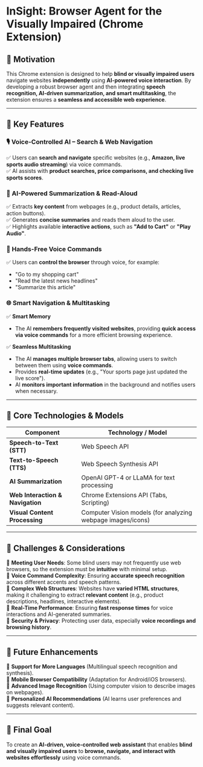 # InSight: Browser Agent for the Visually Impaired (Chrome Extension)

## 📌 Motivation

This Chrome extension is designed to help **blind or visually impaired users** navigate websites **independently** using **AI-powered voice interaction**. By developing a robust browser agent and then integrating **speech recognition, AI-driven summarization, and smart multitasking**, the extension ensures a **seamless and accessible web experience**.

---

## 🔹 Key Features

### 🎙️ Voice-Controlled AI – Search & Web Navigation

✅ Users can **search and navigate** specific websites (e.g., **Amazon, live sports audio streaming**) via voice commands.  
✅ AI assists with **product searches, price comparisons, and checking live sports scores**.

### 🧠 AI-Powered Summarization & Read-Aloud

✅ Extracts **key content** from webpages (e.g., product details, articles, action buttons).  
✅ Generates **concise summaries** and reads them aloud to the user.  
✅ Highlights available **interactive actions**, such as **"Add to Cart"** or **"Play Audio"**.

### 🎤 Hands-Free Voice Commands

✅ Users can **control the browser** through voice, for example:

- "Go to my shopping cart"
- "Read the latest news headlines"
- "Summarize this article"

### 🌐 Smart Navigation & Multitasking

✅ **Smart Memory**

- The AI **remembers frequently visited websites**, providing **quick access via voice commands** for a more efficient browsing experience.

✅ **Seamless Multitasking**

- The AI **manages multiple browser tabs**, allowing users to switch between them using **voice commands**.
- Provides **real-time updates** (e.g., "Your sports page just updated the live score").
- AI **monitors important information** in the background and notifies users when necessary.

---

## 🔹 Core Technologies & Models

| Component                        | Technology / Model                                          |
| -------------------------------- | ----------------------------------------------------------- |
| **Speech-to-Text (STT)**         | Web Speech API                                              |
| **Text-to-Speech (TTS)**         | Web Speech Synthesis API                                    |
| **AI Summarization**             | OpenAI GPT-4 or LLaMA for text processing                   |
| **Web Interaction & Navigation** | Chrome Extensions API (Tabs, Scripting)                     |
| **Visual Content Processing**    | Computer Vision models (for analyzing webpage images/icons) |

---

## 🔹 Challenges & Considerations

🚧 **Meeting User Needs**: Some blind users may not frequently use web browsers, so the extension must be **intuitive** with minimal setup.  
🚧 **Voice Command Complexity**: Ensuring **accurate speech recognition** across different accents and speech patterns.  
🚧 **Complex Web Structures**: Websites have **varied HTML structures**, making it challenging to extract **relevant content** (e.g., product descriptions, headlines, interactive elements).  
🚧 **Real-Time Performance**: Ensuring **fast response times** for voice interactions and AI-generated summaries.  
🚧 **Security & Privacy**: Protecting user data, especially **voice recordings and browsing history**.

---

## 🔹 Future Enhancements

🔹 **Support for More Languages** (Multilingual speech recognition and synthesis).  
🔹 **Mobile Browser Compatibility** (Adaptation for Android/iOS browsers).  
🔹 **Advanced Image Recognition** (Using computer vision to describe images on webpages).  
🔹 **Personalized AI Recommendations** (AI learns user preferences and suggests relevant content).

---

## 🚀 Final Goal

To create an **AI-driven, voice-controlled web assistant** that enables **blind and visually impaired users** to **browse, navigate, and interact with websites effortlessly** using voice commands.
